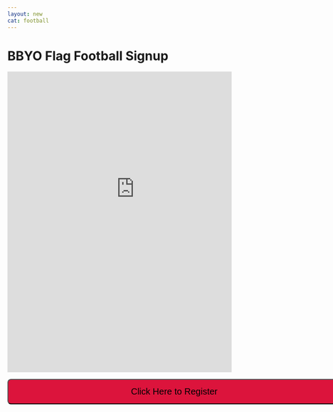 ```yaml
---
layout: new
cat: football
---
```


<style>
.button {
width: 750px;
border-radius: 8px;
padding: 15px 0px;
font-size: 20px;
font-family: Arial
color: White;
background-color: Crimson;
}
</style>

# BBYO Flag Football Signup
<div style="border: 0px solid Black; overflow: hidden; margin: 15px auto; max-width: 750px; max-height: 825px;">
<iframe scrolling="no" src="http://www.atlantajcc.org/pldb-live/bbyo-co-ed-fall-flag-football-league-37023/?back=pldb_active" style="border: 0px none; margin-left: -675px; height: 825px; margin-top: -150px; width: 1920px;">
</iframe>
</div>

<a href="http://online.activenetwork.com/MJCCA/Activities/ActivitiesCourseDetails.asp?aid=305&cid=42890"><button class="button">Click Here to Register</button></a>
